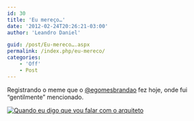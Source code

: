 ```yaml
---
id: 30
title: 'Eu mereço…'
date: '2012-02-24T20:26:21-03:00'
author: 'Leandro Daniel'

guid: /post/Eu-mereco….aspx
permalink: /index.php/eu-mereco/
categories:
    - 'Off'
    - Post
---
```


Registrando o meme que o [@egomesbrandao](http://twitter.com/egomesbrandao) fez hoje, onde fui “gentilmente” mencionado.

[![Quando eu digo que vou falar com o arquiteto](http://leandrodaniel.com/pics/Quando%20eu%20digo%20que%20vou%20falar%20com%20o%20arquiteto_thumb_1.jpg "Quando eu digo que vou falar com o arquiteto")](http://leandrodaniel.com/pics/Quando%20eu%20digo%20que%20vou%20falar%20com%20o%20arquiteto_1.jpg)